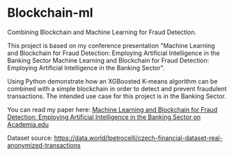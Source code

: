 # Blockchain-ml
Combining Blockchain and Machine Learning for Fraud Detection.

This project is based on my conference presentation "Machine Learning and Blockchain for Fraud Detection: Employing Artificial Intelligence in the Banking Sector Machine Learning and Blockchain for Fraud Detection: Employing Artificial Intelligence in the Banking Sector".

Using Python demonstrate how an XGBoosted K-means algorithm can be combined with a simple blockchain in order to detect and prevent fraudulent transactions. 
The intended use case for this project is in the Banking Sector.

You can read my paper here: 
<a href="https://www.academia.edu/39081963/Machine_Learning_and_Blockchain_for_Fraud_Detection_Employing_Artificial_Intelligence_in_the_Banking_Sector_Machine_Learning_and_Blockchain_for_Fraud_Detection_Employing_Artificial_Intelligence_in_the_Banking_Sector
">Machine Learning and Blockchain for Fraud Detection: Employing Artificial Intelligence in the Banking Sector on Academia.edu</a>

Dataset source: https://data.world/lpetrocelli/czech-financial-dataset-real-anonymized-transactions
